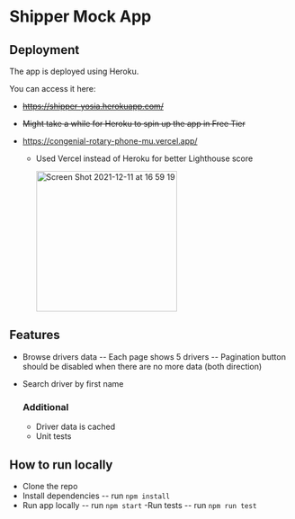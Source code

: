 # Shipper Mock App
## Deployment
The app is deployed using Heroku. 

You can access it here:

- ~~https://shipper-yosia.herokuapp.com/~~
- ~~Might take a while for Heroku to spin up the app in Free Tier~~

- https://congenial-rotary-phone-mu.vercel.app/
  - Used Vercel instead of Heroku for better Lighthouse score

    <img width="250" alt="Screen Shot 2021-12-11 at 16 59 19" src="https://user-images.githubusercontent.com/40589209/145672571-25fec431-b892-4b0e-b46f-412d6502b9a5.png">

## Features
- Browse drivers data
-- Each page shows 5 drivers
-- Pagination button should be disabled when there are no more data (both direction)
- Search driver by first name

  ### Additional 
  - Driver data is cached
  - Unit tests

## How to run locally
- Clone the repo
- Install dependencies
-- run `npm install`
- Run app locally
-- run `npm start`
-Run tests
-- run `npm run test`
